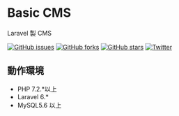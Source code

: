 # Basic CMS

Laravel 製 CMS

[![GitHub issues](https://img.shields.io/github/issues/torabe/basic-cms)](https://github.com/torabe/basic-cms/issues)
[![GitHub forks](https://img.shields.io/github/forks/torabe/basic-cms)](https://github.com/torabe/basic-cms/network)
[![GitHub stars](https://img.shields.io/github/stars/torabe/basic-cms)](https://github.com/torabe/basic-cms/stargazers)
[![Twitter](https://img.shields.io/twitter/url?style=social)](https://twitter.com/intent/tweet?text=Wow:&url=https%3A%2F%2Fgithub.com%2Ftorabe%2Fbasic-cms)

## 動作環境

- PHP 7.2.\*以上
- Laravel 6.\*
- MySQL5.6 以上
